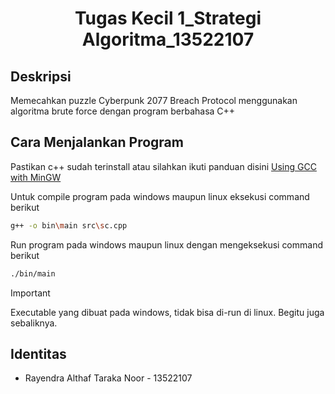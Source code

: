 <h1 align="center"> Tugas Kecil 1_Strategi Algoritma_13522107</h1>

## Deskripsi
Memecahkan puzzle Cyberpunk 2077 Breach Protocol menggunakan algoritma brute force dengan program berbahasa C++

## Cara Menjalankan Program

Pastikan c++ sudah terinstall atau silahkan ikuti panduan disini [Using GCC with MinGW](https://code.visualstudio.com/docs/cpp/config-mingw)

Untuk compile program pada windows maupun linux eksekusi command berikut
```bash
g++ -o bin\main src\sc.cpp
```
Run program pada windows maupun linux dengan mengeksekusi command berikut
```bash
./bin/main
```
> [!IMPORTANT]
> Executable yang dibuat pada windows, tidak bisa di-run di linux. Begitu juga sebaliknya.
## Identitas
- Rayendra Althaf Taraka Noor - 13522107

